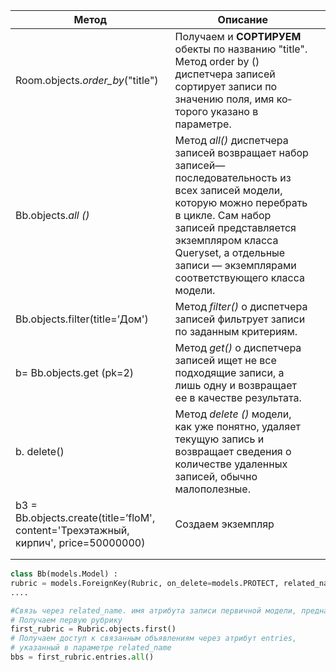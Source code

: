 | Метод                                                        | Описание                                                     |      |
| ------------------------------------------------------------ | ------------------------------------------------------------ | ---- |
| Room.objects.*order_by*("title")                             | Получаем и **СОРТИРУЕМ** обекты по названию "title". Метод order by () диспетчера записей сортирует записи по значению поля, имя ко­торого указано в параметре. |      |
| Bb.objects.*all ()*                                          | Метод *all()* диспетчера записей возвращает набор записей— последовательность из всех записей модели, которую можно перебрать в цикле. Сам набор записей представляется экземпляром класса Queryset, а отдельные записи — экземплярами соответствующего класса модели. |      |
| Bb.objects.filter(title=’Дом')                               | Метод *filter()* о диспетчера записей фильтрует записи по заданным критериям. |      |
| b= Bb.objects.get (pk=2)                                     | Метод *get()* о диспетчера записей ищет не все подходящие записи, а лишь одну и возвращает ее в качестве результата. |      |
| b. delete()                                                  | Метод *delete ()* модели, как уже понятно, удаляет текущую запись и возвращает сведения о количестве удаленных записей, обычно малополезные. |      |
| b3 = Bb.objects.create(title=’floM', content='Трехэтажный, кирпич', price=50000000) | Создаем экземпляр                                            |      |
|                                                              |                                                              |      |
|                                                              |                                                              |      |

```python
class Bb(models.Model) :
rubric = models.ForeignKey(Rubric, on_delete=models.PROTECT, related_name=’entries’)
....

#Связь через related_name. имя атрибута записи первичной модели, предназначенного для доступа к связанным записям вторичной модели, в виде строки:
# Получаем первую рубрику
first_rubric = Rubric.objects.first()
# Получаем доступ к связанным объявлениям через атрибут entries,
# указанный в параметре related_name
bbs = first_rubric.entries.all()


```


